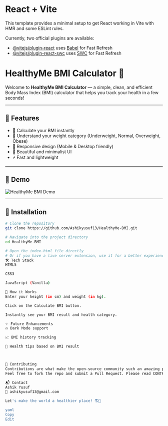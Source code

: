 # React + Vite

This template provides a minimal setup to get React working in Vite with HMR and some ESLint rules.

Currently, two official plugins are available:

- [@vitejs/plugin-react](https://github.com/vitejs/vite-plugin-react/blob/main/packages/plugin-react/README.md) uses [Babel](https://babeljs.io/) for Fast Refresh
- [@vitejs/plugin-react-swc](https://github.com/vitejs/vite-plugin-react-swc) uses [SWC](https://swc.rs/) for Fast Refresh

# HealthyMe BMI Calculator 🚀

Welcome to **HealthyMe BMI Calculator** — a simple, clean, and efficient Body Mass Index (BMI) calculator that helps you track your health in a few seconds!

---

## 🌟 Features

- 🔢 Calculate your BMI instantly
- 🧠 Understand your weight category (Underweight, Normal, Overweight, Obese)
- 📱 Responsive design (Mobile & Desktop friendly)
- 🎨 Beautiful and minimalist UI
- ⚡ Fast and lightweight

---

## 📸 Demo

![HealthyMe BMI Demo](assets/images/demo.png)

---

## 🚀 Installation

```bash
# Clone the repository
git clone https://github.com/Ashikyusuf13/HealthyMe-BMI.git

# Navigate into the project directory
cd HealthyMe-BMI

# Open the index.html file directly
# Or if you have a live server extension, use it for a better experience.
🛠️ Tech Stack
HTML5

CSS3

JavaScript (Vanilla)

🤔 How it Works
Enter your height (in cm) and weight (in kg).

Click on the Calculate BMI button.

Instantly see your BMI result and health category.

✨ Future Enhancements
🔥 Dark Mode support

📈 BMI history tracking

🎯 Health tips based on BMI result



🙌 Contributing
Contributions are what make the open-source community such an amazing place!
Feel free to fork the repo and submit a Pull Request. Please read CONTRIBUTING.md first.

📬 Contact
Ashik Yusuf
📧 ashikyusuf13@gmail.com

Let's make the world a healthier place! 🌎💙

yaml
Copy
Edit


